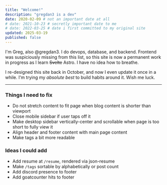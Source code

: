 ```yaml
---
title: "Welcome!"
description: "gregdan3 is a dev"
date: 2020-02-09 # not an important date at all
# date: 2021-10-23 # secretly important date to me
# date: 2022-03-25 # date i first committed to my original site
updated: 2025-03-19
published: false
---
```


I'm Greg, also @gregdan3. I do devops, database, and backend. Frontend was
suspiciously missing from this list, so this site is now a permanent work in
progress as I learn ~~Svelte~~ Astro. I have no idea how to breathe.

I re-designed this site back in October, and now I even update it once in a
while. I'm trying my _absolute best_ to build habits around it. Wish me luck.

---

### Things I need to fix

- Do not stretch content to fit page when blog content is shorter than viewport
- Close mobile sidebar if user taps off it
- Make desktop sidebar vertically-center and scrollable when page is too short
  to fully view it
- Align header and footer content with main page content
- Make tags a bit more readable

### Ideas I could add

- Add resume at `/resume`, rendered via json-resume
- Make `/tags` sortable by alphabetically or post count
- Add discord presence to footer
- Add goatcounter hits to footer
